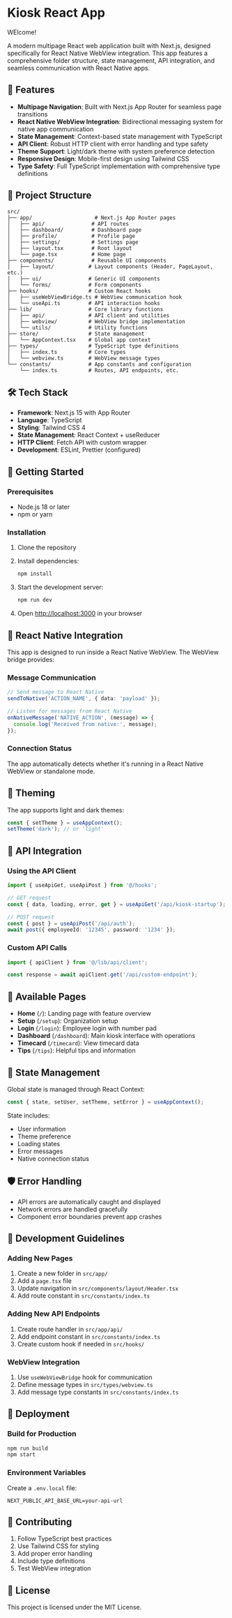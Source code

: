 # Kiosk React App

WElcome!


A modern multipage React web application built with Next.js, designed specifically for React Native WebView integration. This app features a comprehensive folder structure, state management, API integration, and seamless communication with React Native apps.

## 🚀 Features

- **Multipage Navigation**: Built with Next.js App Router for seamless page transitions
- **React Native WebView Integration**: Bidirectional messaging system for native app communication
- **State Management**: Context-based state management with TypeScript
- **API Client**: Robust HTTP client with error handling and type safety
- **Theme Support**: Light/dark theme with system preference detection
- **Responsive Design**: Mobile-first design using Tailwind CSS
- **Type Safety**: Full TypeScript implementation with comprehensive type definitions

## 📁 Project Structure

```
src/
├── app/                    # Next.js App Router pages
│   ├── api/               # API routes
│   ├── dashboard/         # Dashboard page
│   ├── profile/           # Profile page
│   ├── settings/          # Settings page
│   ├── layout.tsx         # Root layout
│   └── page.tsx           # Home page
├── components/            # Reusable UI components
│   ├── layout/           # Layout components (Header, PageLayout, etc.)
│   ├── ui/               # Generic UI components
│   └── forms/            # Form components
├── hooks/                # Custom React hooks
│   ├── useWebViewBridge.ts # WebView communication hook
│   └── useApi.ts         # API interaction hooks
├── lib/                  # Core library functions
│   ├── api/              # API client and utilities
│   ├── webview/          # WebView bridge implementation
│   └── utils/            # Utility functions
├── store/                # State management
│   └── AppContext.tsx    # Global app context
├── types/                # TypeScript type definitions
│   ├── index.ts          # Core types
│   └── webview.ts        # WebView message types
└── constants/            # App constants and configuration
    └── index.ts          # Routes, API endpoints, etc.
```

## 🛠️ Tech Stack

- **Framework**: Next.js 15 with App Router
- **Language**: TypeScript
- **Styling**: Tailwind CSS 4
- **State Management**: React Context + useReducer
- **HTTP Client**: Fetch API with custom wrapper
- **Development**: ESLint, Prettier (configured)

## 🚦 Getting Started

### Prerequisites

- Node.js 18 or later
- npm or yarn

### Installation

1. Clone the repository
2. Install dependencies:
   ```bash
   npm install
   ```

3. Start the development server:
   ```bash
   npm run dev
   ```

4. Open [http://localhost:3000](http://localhost:3000) in your browser

## 📱 React Native Integration

This app is designed to run inside a React Native WebView. The WebView bridge provides:

### Message Communication

```typescript
// Send message to React Native
sendToNative('ACTION_NAME', { data: 'payload' });

// Listen for messages from React Native
onNativeMessage('NATIVE_ACTION', (message) => {
  console.log('Received from native:', message);
});
```

### Connection Status

The app automatically detects whether it's running in a React Native WebView or standalone mode.

## 🎨 Theming

The app supports light and dark themes:

```typescript
const { setTheme } = useAppContext();
setTheme('dark'); // or 'light'
```

## 🔧 API Integration

### Using the API Client

```typescript
import { useApiGet, useApiPost } from '@/hooks';

// GET request
const { data, loading, error, get } = useApiGet('/api/kiosk-startup');

// POST request  
const { post } = useApiPost('/api/auth');
await post({ employeeId: '12345', password: '1234' });
```

### Custom API Calls

```typescript
import { apiClient } from '@/lib/api/client';

const response = await apiClient.get('/api/custom-endpoint');
```

## 📄 Available Pages

- **Home** (`/`): Landing page with feature overview
- **Setup** (`/setup`): Organization setup
- **Login** (`/login`): Employee login with number pad
- **Dashboard** (`/dashboard`): Main kiosk interface with operations
- **Timecard** (`/timecard`): View timecard data
- **Tips** (`/tips`): Helpful tips and information

## 🔄 State Management

Global state is managed through React Context:

```typescript
const { state, setUser, setTheme, setError } = useAppContext();
```

State includes:
- User information
- Theme preference
- Loading states
- Error messages
- Native connection status

## 🛡️ Error Handling

- API errors are automatically caught and displayed
- Network errors are handled gracefully
- Component error boundaries prevent app crashes

## 📝 Development Guidelines

### Adding New Pages

1. Create a new folder in `src/app/`
2. Add a `page.tsx` file
3. Update navigation in `src/components/layout/Header.tsx`
4. Add route constant in `src/constants/index.ts`

### Adding New API Endpoints

1. Create route handler in `src/app/api/`
2. Add endpoint constant in `src/constants/index.ts`
3. Create custom hook if needed in `src/hooks/`

### WebView Integration

1. Use `useWebViewBridge` hook for communication
2. Define message types in `src/types/webview.ts`
3. Add message type constants in `src/constants/index.ts`

## 🚀 Deployment

### Build for Production

```bash
npm run build
npm start
```

### Environment Variables

Create a `.env.local` file:

```env
NEXT_PUBLIC_API_BASE_URL=your-api-url
```

## 🤝 Contributing

1. Follow TypeScript best practices
2. Use Tailwind CSS for styling
3. Add proper error handling
4. Include type definitions
5. Test WebView integration

## 📄 License

This project is licensed under the MIT License.

